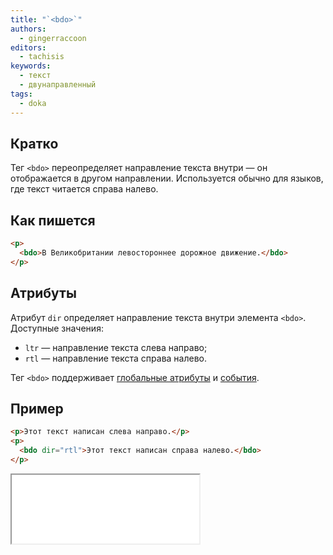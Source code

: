 ```yaml
---
title: "`<bdo>`"
authors:
  - gingerraccoon
editors:
  - tachisis
keywords:
  - текст
  - двунаправленный
tags:
  - doka
---
```


## Кратко

Тег `<bdo>` переопределяет направление текста внутри — он отображается в другом направлении. Используется обычно для языков, где текст читается справа налево.

## Как пишется

```html
<p>
  <bdo>В Великобритании левостороннее дорожное движение.</bdo>
</p>
```

## Атрибуты

Атрибут `dir` определяет направление текста внутри элемента `<bdo>`. Доступные значения:

- `ltr` — направление текста слева направо;
- `rtl` — направление текста справа налево.

Тег `<bdo>` поддерживает [глобальные атрибуты](/html/global-attrs/) и [события](/js/events/).

## Пример

```html
<p>Этот текст написан слева направо.</p>
<p>
  <bdo dir="rtl">Этот текст написан справа налево.</bdo>
</p>
```

<iframe title="Визуальное отображение" src="demos/view/" height="110"></iframe>

